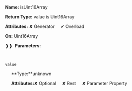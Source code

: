 **Name:** isUint16Array

**Return Type:** value is Uint16Array

**Attributes:** ✘ Generator&nbsp;&nbsp;&nbsp;&nbsp;&nbsp;✔ Overload

**On:** Uint16Array

❱❱&nbsp;&nbsp;**Parameters:**

&nbsp;&nbsp;&nbsp;&nbsp;&nbsp;
```
value
```

&nbsp;&nbsp;&nbsp;&nbsp;&nbsp;**Type:**unknown

&nbsp;&nbsp;&nbsp;&nbsp;&nbsp;**Attributes:**✘ Optional&nbsp;&nbsp;&nbsp;&nbsp;&nbsp;✘ Rest&nbsp;&nbsp;&nbsp;&nbsp;&nbsp;✘ Parameter Property

